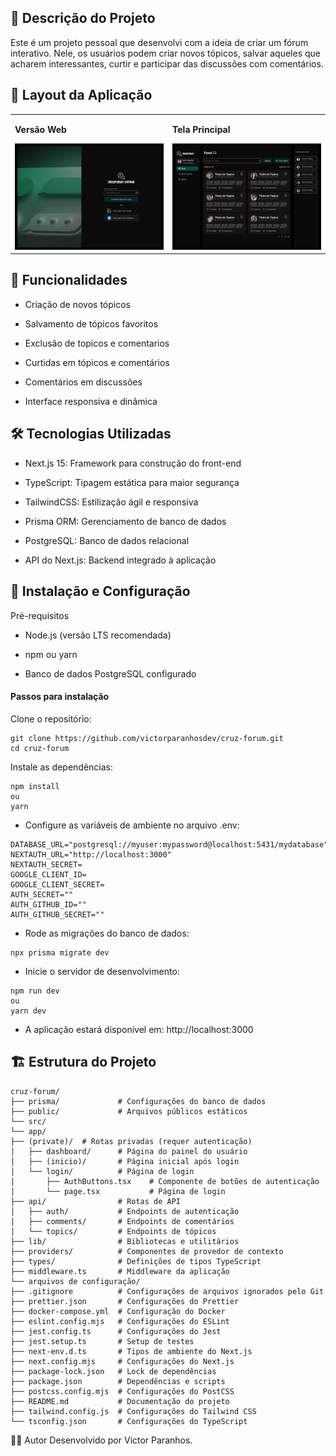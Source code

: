 ## 📝 Descrição do Projeto

Este é um projeto pessoal que desenvolvi com a ideia de criar um fórum interativo. Nele, os usuários podem criar novos tópicos, salvar aqueles que acharem interessantes, curtir e participar das discussões com comentários.

## 📱 Layout da Aplicação

<table>
  <tr align="left" valign="top">
    <td width="50%">
      <p><strong>Versão Web</strong></p>
      <img alt="Tela de Login" src="/public/login.jpg" width="100%">
    </td>
    <td width="50%">
      <p><strong>Tela Principal</strong></p>
      <img alt="Tela Principal" src="/public/telaprincipal.png" width="100%">
    </td>
  </tr>
</table>

## 🚀 Funcionalidades

- Criação de novos tópicos

- Salvamento de tópicos favoritos

- Exclusão de topicos e comentarios 

- Curtidas em tópicos e comentários

- Comentários em discussões

- Interface responsiva e dinâmica

## 🛠️ Tecnologias Utilizadas

- Next.js 15: Framework para construção do front-end

- TypeScript: Tipagem estática para maior segurança

- TailwindCSS: Estilização ágil e responsiva

- Prisma ORM: Gerenciamento de banco de dados

- PostgreSQL: Banco de dados relacional

- API do Next.js: Backend integrado à aplicação

## 🔧 Instalação e Configuração

Pré-requisitos

- Node.js (versão LTS recomendada)

- npm ou yarn

- Banco de dados PostgreSQL configurado

#### Passos para instalação

Clone o repositório:

```
git clone https://github.com/victorparanhosdev/cruz-forum.git
cd cruz-forum
```

Instale as dependências:

```
npm install
ou
yarn
```

- Configure as variáveis de ambiente no arquivo .env:

```
DATABASE_URL="postgresql://myuser:mypassword@localhost:5431/mydatabase"
NEXTAUTH_URL="http://localhost:3000"
NEXTAUTH_SECRET=
GOOGLE_CLIENT_ID=
GOOGLE_CLIENT_SECRET=
AUTH_SECRET=""
AUTH_GITHUB_ID=""
AUTH_GITHUB_SECRET=""
```

- Rode as migrações do banco de dados:

```
npx prisma migrate dev

```

- Inicie o servidor de desenvolvimento:

```
npm run dev
ou
yarn dev

```

- A aplicação estará disponível em: http://localhost:3000

## 🏗️ Estrutura do Projeto

```
cruz-forum/
├── prisma/             # Configurações do banco de dados
├── public/             # Arquivos públicos estáticos
└── src/
└── app/
├── (private)/  # Rotas privadas (requer autenticação)
│   ├── dashboard/      # Página do painel do usuário
│   ├── (inicio)/       # Página inicial após login
│   └── login/          # Página de login
│       ├── AuthButtons.tsx    # Componente de botões de autenticação
│       └── page.tsx           # Página de login
├── api/                # Rotas de API
│   ├── auth/           # Endpoints de autenticação
│   ├── comments/       # Endpoints de comentários
│   └── topics/         # Endpoints de tópicos
├── lib/                # Bibliotecas e utilitários
├── providers/          # Componentes de provedor de contexto
├── types/              # Definições de tipos TypeScript
├── middleware.ts       # Middleware da aplicação
└── arquivos de configuração/
├── .gitignore          # Configurações de arquivos ignorados pelo Git
├── prettier.json       # Configurações do Prettier
├── docker-compose.yml  # Configuração do Docker
├── eslint.config.mjs   # Configurações do ESLint
├── jest.config.ts      # Configurações do Jest
├── jest.setup.ts       # Setup de testes
├── next-env.d.ts       # Tipos de ambiente do Next.js
├── next.config.mjs     # Configurações do Next.js
├── package-lock.json   # Lock de dependências
├── package.json        # Dependências e scripts
├── postcss.config.mjs  # Configurações do PostCSS
├── README.md           # Documentação do projeto
├── tailwind.config.js  # Configurações do Tailwind CSS
└── tsconfig.json       # Configurações do TypeScript
```

👨‍💻 Autor
Desenvolvido por Victor Paranhos.